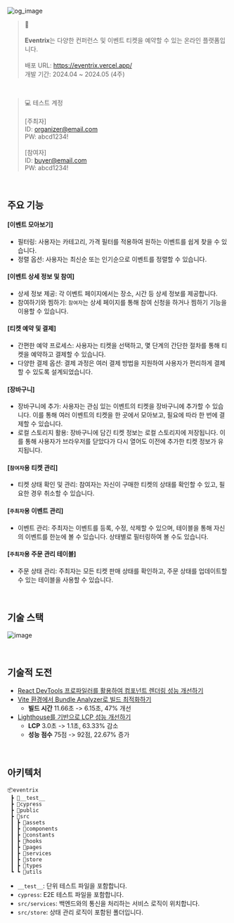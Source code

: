 ![og_image](https://github.com/soprue/eventrix/assets/62260343/f1473bc4-9535-4924-8f45-ed5c6e528e68)

> 📌 <br/><br/>
**Eventrix**는 다양한 컨퍼런스 및 이벤트 티켓을 예약할 수 있는 온라인 플랫폼입니다.  <br/><br/>
배포 URL: https://eventrix.vercel.app/  
개발 기간: 2024.04 ~ 2024.05 (4주)

<br/>

> 💻 테스트 계정  <br/><br/>
[주최자]    
ID: organizer@email.com  
PW: abcd1234! <br/><br/>
[참여자]  
ID: buyer@email.com  
PW: abcd1234!

<br />

## 주요 기능

#### [이벤트 모아보기]
- 필터링: 사용자는 카테고리, 가격 필터를 적용하여 원하는 이벤트를 쉽게 찾을 수 있습니다.
- 정렬 옵션: 사용자는 최신순 또는 인기순으로 이벤트를 정렬할 수 있습니다.

#### [이벤트 상세 정보 및 참여]
- 상세 정보 제공: 각 이벤트 페이지에서는 장소, 시간 등 상세 정보를 제공합니다.
- 참여하기와 찜하기: `참여자`는 상세 페이지를 통해 참여 신청을 하거나 찜하기 기능을 이용할 수 있습니다.

#### [티켓 예약 및 결제]
- 간편한 예약 프로세스: 사용자는 티켓을 선택하고, 몇 단계의 간단한 절차를 통해 티켓을 예약하고 결제할 수 있습니다.
- 다양한 결제 옵션: 결제 과정은 여러 결제 방법을 지원하여 사용자가 편리하게 결제할 수 있도록 설계되었습니다.

#### [장바구니]
- 장바구니에 추가: 사용자는 관심 있는 이벤트의 티켓을 장바구니에 추가할 수 있습니다. 이를 통해 여러 이벤트의 티켓을 한 곳에서 모아보고, 필요에 따라 한 번에 결제할 수 있습니다.
- 로컬 스토리지 활용: 장바구니에 담긴 티켓 정보는 로컬 스토리지에 저장됩니다. 이를 통해 사용자가 브라우저를 닫았다가 다시 열어도 이전에 추가한 티켓 정보가 유지됩니다.

#### [`참여자`용 티켓 관리]
- 티켓 상태 확인 및 관리: 참여자는 자신이 구매한 티켓의 상태를 확인할 수 있고, 필요한 경우 취소할 수 있습니다.

#### [`주최자`용 이벤트 관리]
- 이벤트 관리: 주최자는 이벤트를 등록, 수정, 삭제할 수 있으며, 테이블을 통해 자신의 이벤트를 한눈에 볼 수 있습니다. 상태별로 필터링하여 볼 수도 있습니다.

#### [`주최자`용 주문 관리 테이블]
- 주문 상태 관리: 주최자는 모든 티켓 판매 상태를 확인하고, 주문 상태를 업데이트할 수 있는 테이블을 사용할 수 있습니다.

<br />

## 기술 스택
![image](https://github.com/soprue/eventrix/assets/62260343/ac619bed-a5b2-4c68-8d56-6056c9347cca)

<br />

## 기술적 도전
- [React DevTools 프로파일러를 활용하여 컴포넌트 렌더링 성능 개선하기](https://velog.io/@aborrencce/React-DevTools-프로파일러-렌더링-성능-개선하기)  
- [Vite 환경에서 Bundle Analyzer로 빌드 최적화하기](https://velog.io/@aborrencce/Vite-환경에서-Bundle-Analyzer로-최적화하기)  
  - **빌드 시간** 11.66초 -> 6.15초, 47% 개선
- [Lighthouse를 기반으로 LCP 성능 개선하기](https://velog.io/@aborrencce/Lighthouse를-기반으로-LCP-성능-개선하기)
  - **LCP** 3.0초 -> 1.1초, 63.33% 감소
  - **성능 점수** 75점 -> 92점, 22.67% 증가

<br />

## 아키텍처
```
📦eventrix
 ┣ 📂__test__
 ┣ 📂cypress
 ┣ 📂public
 ┣ 📂src
 ┃ ┣ 📂assets
 ┃ ┣ 📂components
 ┃ ┣ 📂constants
 ┃ ┣ 📂hooks
 ┃ ┣ 📂pages
 ┃ ┣ 📂services
 ┃ ┣ 📂store
 ┃ ┣ 📂types
 ┗ ┗ 📂utils
```

- `__test__`: 단위 테스트 파일을 포함합니다.
- `cypress`: E2E 테스트 파일을 포함합니다.
- `src/services`: 백엔드와의 통신을 처리하는 서비스 로직이 위치합니다.
- `src/store`: 상태 관리 로직이 포함된 폴더입니다.
